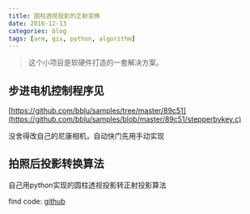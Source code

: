 ```yaml
---
title: 圆柱透视投影的正射变换
date: 2016-12-13
categories: blog
tags: [arm, gis, python, algorithm]
---
```

> 这个小项目是软硬件打造的一套解决方案。

## 步进电机控制程序见
[https://github.com/bblu/samples/tree/master/89c51](https://github.com/bblu/samples/blob/master/89c51/stepperbykey.c)

没舍得改自己的尼康相机，自动快门先用手动实现

## 拍照后投影转换算法
自己用python实现的圆柱透视投影转正射投影算法

find code: [github](https://github.com/bblu/algopython/tree/master/gis)
